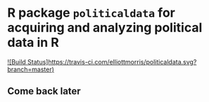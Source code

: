 # R package `politicaldata` for acquiring and analyzing political data in R

[![Build Status]https://travis-ci.com/elliottmorris/politicaldata.svg?branch=master)](https://travis-ci.com/elliottmorris/politicaldata)


## Come back later
